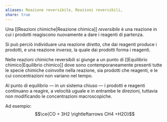 ```yaml
---
aliases: Reazione reversibile, Reazioni reversibili,
share: true
---
```

Una [[Reazioni chimiche|Reazione chimica]] *reversibile* è una reazione in cui i prodotti reagiscono nuovamente a dare i reagenti di partenza.

Si può perciò individuare una reazione *diretta*, che dai reagenti produce i prodotti, e una reazione *inversa*, la quale dai prodotti forma i reagenti.

Nelle reazioni chimiche reversibili si giunge a un punto di [[Equilibrio chimico|Equilibrio chimico]] dove sono contemporaneamente presenti tutte le specie chimiche coinvolte nella reazione, sia prodotti che reagenti, e le cui concentrazioni non variano nel tempo.

Al punto di equilibrio — in un sistema chiuso — i prodotti e reagenti continuano a reagire, a velocità uguale e in entrambe le direzioni, tuttavia non modificando le concentrazioni macroscopiche.

Ad esempio:
$$\ce{CO + 3H2 \rightleftarrows CH4 +H2O}$$